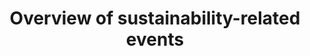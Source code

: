 ---
title: Overview of sustainability-related events
description: This list provides overview of events that include content related to cloud native environmental sustainability. The list is auto-generated and continuously updated by Green Scraper tool.
---